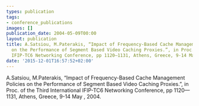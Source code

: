 ```yaml
---
types: publication
tags:
- conference_publications
images: []
publication_date: 2004-05-09T00:00
layout: publication
title: A.Satsiou, M.Paterakis, “Impact of Frequency-Based Cache Management Policies
  on the Performance of Segment Based Video Caching Proxies.”, in Proc. of the Third  International
  IFIP-TC6 Networking Conference, pp 1120—1131, Athens, Greece, 9-14 May , 2004.
date: '2015-12-01T16:57:52+02:00'
---
```

<p>A.Satsiou, M.Paterakis, “Impact of Frequency-Based Cache Management Policies on the Performance of Segment Based Video Caching Proxies.”, in Proc. of the Third International IFIP-TC6 Networking Conference, pp 1120—1131, Athens, Greece, 9-14 May , 2004.&nbsp;</p>
